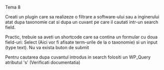 Tema  8

Creati un plugin care sa realizeze o filtrare a software-ului sau a inginerului atat dupa taxonomie cat si dupa un cuvant pe care il cautati intr-un search field.

Practic, trebuie sa aveti un shortcode care sa contina un formular cu doua field-uri: Select (Aici vor fi afisate term-urile de la o taxonomie) si un input (type text). Nu va exista buton de submit

Pentru cautarea dupa cuvantul introdus in search folositi un WP_Query atributul 's' (Verificati documentatia)